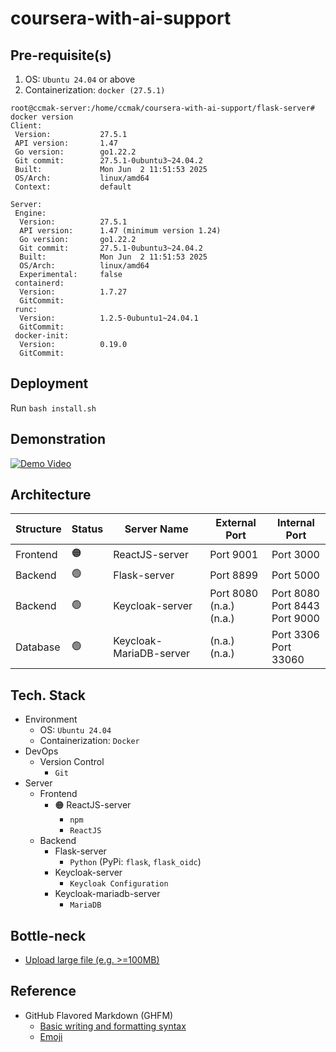# coursera-with-ai-support
## Pre-requisite(s)
1. OS: `Ubuntu 24.04` or above
2. Containerization: `docker (27.5.1)`
```
root@ccmak-server:/home/ccmak/coursera-with-ai-support/flask-server# docker version
Client:
 Version:           27.5.1
 API version:       1.47
 Go version:        go1.22.2
 Git commit:        27.5.1-0ubuntu3~24.04.2
 Built:             Mon Jun  2 11:51:53 2025
 OS/Arch:           linux/amd64
 Context:           default

Server:
 Engine:
  Version:          27.5.1
  API version:      1.47 (minimum version 1.24)
  Go version:       go1.22.2
  Git commit:       27.5.1-0ubuntu3~24.04.2
  Built:            Mon Jun  2 11:51:53 2025
  OS/Arch:          linux/amd64
  Experimental:     false
 containerd:
  Version:          1.7.27
  GitCommit:
 runc:
  Version:          1.2.5-0ubuntu1~24.04.1
  GitCommit:
 docker-init:
  Version:          0.19.0
  GitCommit:
```
## Deployment
Run `bash install.sh`
## Demonstration
[![Demo Video](https://tse3.mm.bing.net/th?id=OIP.zNlf2Kt9Ma89zOAXdVj4pwHaE8&pid=Api&P=0&h=180)](https://drive.google.com/file/d/1ebymGnPem0aC23wOTrkaC-koj77vbtmd/view?usp=drive_link)
## Architecture
|Structure|Status|Server Name|External Port|Internal Port|
|---|---|---|---|---|
|Frontend|:orange_circle:|ReactJS-server|Port 9001|Port 3000|
|Backend|:green_circle:|Flask-server|Port 8899|Port 5000|
|Backend|:green_circle:|Keycloak-server|Port 8080<br/>(n.a.)<br/>(n.a.)|Port 8080<br/>Port 8443<br/>Port 9000|
|Database|:green_circle:|Keycloak-MariaDB-server|(n.a.)<br/>(n.a.)|Port 3306<br/>Port 33060|
## Tech. Stack
- Environment
  - OS: `Ubuntu 24.04`
  - Containerization: `Docker`
- DevOps
  - Version Control
    - `Git`
- Server
  - Frontend
    - :orange_circle: ReactJS-server
      - `npm`
      - `ReactJS`
  - Backend
    - Flask-server
      - `Python` (PyPi: `flask`, `flask_oidc`)
    - Keycloak-server
      - `Keycloak Configuration`
    - Keycloak-mariadb-server
      - `MariaDB`
## Bottle-neck
- [Upload large file (e.g. >=100MB)](https://medium.com/@theyograjthakur/simplifying-large-file-uploads-with-react-and-node-js-a-step-by-step-guide-bd72967f57fe)
## Reference
- GitHub Flavored Markdown (GHFM)
  - [Basic writing and formatting syntax](https://docs.github.com/en/get-started/writing-on-github/getting-started-with-writing-and-formatting-on-github/basic-writing-and-formatting-syntax)
  - [Emoji](https://github.com/ikatyang/emoji-cheat-sheet/blob/master/README.md)